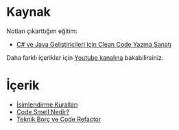 # Kaynak

Notları çıkarttığım eğitim:

- [C# ve Java Geliştiricileri için Clean Code Yazma Sanatı](https://www.udemy.com/course/csharp-ve-java-clean-code/)

Daha farklı içerikler için [Youtube kanalına](https://www.youtube.com/channel/UCRjiquPh4mjPNoOV9eCilXQ) bakabilirsiniz.

# İçerik

- [İsimlendirme Kuralları](https://github.com/AhmetOsmn/Notebook/blob/main/Temiz%20Kod%20Yazma%20Sanat%C4%B1/01.isimlendirme_kurallari.md)
- [Code Smell Nedir?](https://github.com/AhmetOsmn/Notebook/blob/main/Temiz%20Kod%20Yazma%20Sanat%C4%B1/02.code_smell_nedir.md)
- [Teknik Borç ve Code Refactor](https://github.com/AhmetOsmn/Notebook/blob/main/Temiz%20Kod%20Yazma%20Sanat%C4%B1/03.teknik_borc_ve_code_refactor.md)
